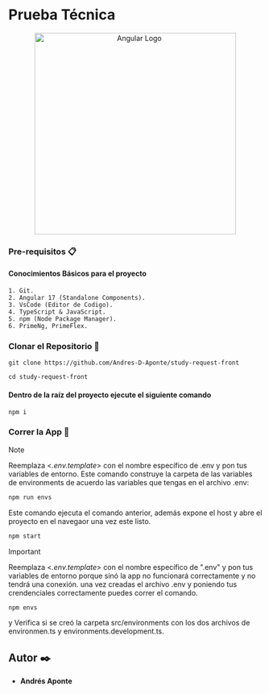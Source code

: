 # Prueba Técnica

<p align="center">
<a href="https://angular.dev"><img src="https://images.seeklogo.com/logo-png/50/2/angular-icon-logo-png_seeklogo-507324.png" width="400" alt="Angular Logo" /></a>
</p>

### Pre-requisitos 📋
#### Conocimientos Básicos para el proyecto

```
1. Git.
2. Angular 17 (Standalone Components).
3. VsCode (Editor de Codigo).
4. TypeScript & JavaScript.
5. npm (Node Package Manager).
6. PrimeNg, PrimeFlex.
```

### Clonar el Repositorio 🔧

```
git clone https://github.com/Andres-D-Aponte/study-request-front
```
```
cd study-request-front
```
#### Dentro de la raíz del proyecto ejecute el siguiente comando
```
npm i
```
### Correr la App 🚀
> [!NOTE]
> Reemplaza <*.env.template*> con el nombre específico de .env y pon tus variables de entorno.
> Este comando construye la carpeta de las variables de environments de acuerdo las variables que tengas en el archivo .env: 
> ```sh
> npm run envs
> ````
> Este comando ejecuta el comando anterior, además expone el host y abre el proyecto en el navegaor una vez este listo.
> ```sh
> npm start
> ````


> [!IMPORTANT]
> Reemplaza <*.env.template*> con el nombre específico de ".env" y pon tus variables de entorno porque sinó la app no funcionará correctamente y no tendrá una conexión.
> una vez creadas el archivo .env y poniendo tus crendenciales correctamente puedes correr el comando.
> ```sh
> npm envs
> ````
> y Verifica si se creó la carpeta src/environments con los dos archivos de environmen.ts y environments.development.ts.

## Autor ✒️

- **Andrés Aponte**